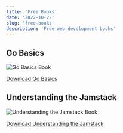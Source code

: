 ```yaml
---
title: 'Free Books'
date: '2022-10-22'
slug: 'free-books'
description: 'Free web development books'
---
```


## Go Basics

![Go Basics Book](/books/covers/go-basics-book-cover.png)

[Download Go Basics](/books/go-basics.zip)

## Understanding the Jamstack

![Understanding the Jamstack Book](/books/covers/jamstack-book-cover.png)

[Download Understanding the Jamstack](/books/understanding-the-jamstack.zip)
